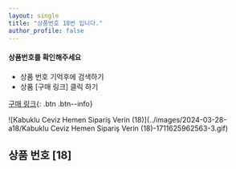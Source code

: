 ```yaml
---
layout: single
title: "상품번호 18번 입니다."
author_profile: false
---
```




<div class="notice--info">
<h4> 상품번호를 확인해주세요 </h4>
<ul>
    <li> 상품 번호 기억후에 검색하기 </li>
    <li> 상품 [구매 링크] 클릭 하기 </li>
</ul>
</div>


[구매 링크](https://link.coupang.com/a/bvOmwl){: .btn .btn--info}



![Kabuklu Ceviz   Hemen Sipariş Verin (18)](../images/2024-03-28-a18/Kabuklu Ceviz   Hemen Sipariş Verin (18)-1711625962563-3.gif)



## 상품 번호 [18]
